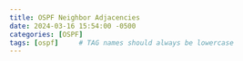 ```yaml
---
title: OSPF Neighbor Adjacencies
date: 2024-03-16 15:54:00 -0500
categories: [OSPF]
tags: [ospf]     # TAG names should always be lowercase
---
```



